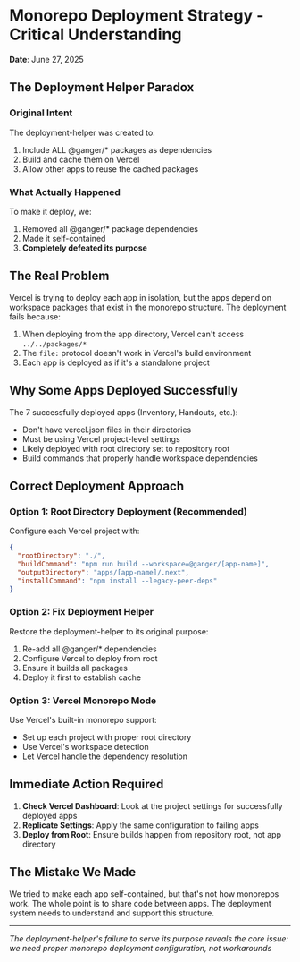 # Monorepo Deployment Strategy - Critical Understanding

**Date**: June 27, 2025

## The Deployment Helper Paradox

### Original Intent
The deployment-helper was created to:
1. Include ALL @ganger/* packages as dependencies
2. Build and cache them on Vercel
3. Allow other apps to reuse the cached packages

### What Actually Happened
To make it deploy, we:
1. Removed all @ganger/* package dependencies
2. Made it self-contained
3. **Completely defeated its purpose**

## The Real Problem

Vercel is trying to deploy each app in isolation, but the apps depend on workspace packages that exist in the monorepo structure. The deployment fails because:

1. When deploying from the app directory, Vercel can't access `../../packages/*`
2. The `file:` protocol doesn't work in Vercel's build environment
3. Each app is deployed as if it's a standalone project

## Why Some Apps Deployed Successfully

The 7 successfully deployed apps (Inventory, Handouts, etc.):
- Don't have vercel.json files in their directories
- Must be using Vercel project-level settings
- Likely deployed with root directory set to repository root
- Build commands that properly handle workspace dependencies

## Correct Deployment Approach

### Option 1: Root Directory Deployment (Recommended)
Configure each Vercel project with:
```json
{
  "rootDirectory": "./",
  "buildCommand": "npm run build --workspace=@ganger/[app-name]",
  "outputDirectory": "apps/[app-name]/.next",
  "installCommand": "npm install --legacy-peer-deps"
}
```

### Option 2: Fix Deployment Helper
Restore the deployment-helper to its original purpose:
1. Re-add all @ganger/* dependencies
2. Configure Vercel to deploy from root
3. Ensure it builds all packages
4. Deploy it first to establish cache

### Option 3: Vercel Monorepo Mode
Use Vercel's built-in monorepo support:
- Set up each project with proper root directory
- Use Vercel's workspace detection
- Let Vercel handle the dependency resolution

## Immediate Action Required

1. **Check Vercel Dashboard**: Look at the project settings for successfully deployed apps
2. **Replicate Settings**: Apply the same configuration to failing apps
3. **Deploy from Root**: Ensure builds happen from repository root, not app directory

## The Mistake We Made

We tried to make each app self-contained, but that's not how monorepos work. The whole point is to share code between apps. The deployment system needs to understand and support this structure.

---
*The deployment-helper's failure to serve its purpose reveals the core issue: we need proper monorepo deployment configuration, not workarounds*